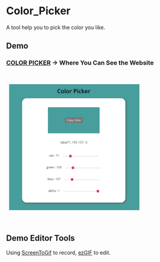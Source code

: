 # Color_Picker

A tool help you to pick the color you like.
<br/>

## Demo

### **[COLOR PICKER](https://yschen25.github.io/Color_Picker/) -> Where You Can See the Website**
<br/>

<p align="enter">
   <img src="Color_Picker.gif" alt="Color_Picker" title="Color_Picker" width="70%">
</p>
<br/>

## Demo Editor Tools
Using [ScreenToGif](http://www.screentogif.com/) to record, [ezGIF](https://ezgif.com/) to edit.
